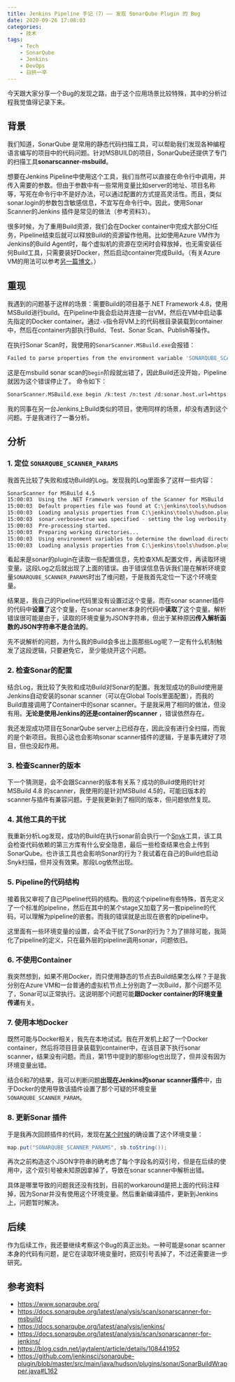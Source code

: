 ```yaml
---
title: Jenkins Pipeline 手记（7）—— 发现 SonarQube Plugin 的 Bug
date: 2020-09-26 17:08:03
categories:
    - 技术
tags:
    - Tech
    - SonarQube
    - Jenkins
    - DevOps
    - 日拱一卒
---
```

今天跟大家分享一个Bug的发现之路，由于这个应用场景比较特殊，其中的分析过程我觉值得记录下来。
## 背景
我们知道，SonarQube 是常用的静态代码扫描工具，可以帮助我们发现各种编程语言编写的项目中的代码问题。针对MSBUILD的项目，SonarQube还提供了专门的扫描工具**sonarscanner-msbuild**。

想要在Jenkins Pipeline中使用这个工具，我们当然可以直接在命令行中调用，并传入需要的参数。但由于参数中有一些常用变量比如server的地址、项目名称等，写死在命令行中不是好办法，可以通过配置的方式提高灵活性。而且，类似sonar.login的参数包含敏感信息，不宜写在命令行中。因此，使用Sonar Scanner的Jenkins 插件是常见的做法（参考资料3）。

很多时候，为了重用Build资源，我们会在Docker container中完成大部分CI任务，Pipeline结束后就可以释放Build的资源留作他用。比如使用Azure VM作为Jenkins的Build Agent时，每个虚拟机的资源在空闲时会释放掉，也无需安装任何Build工具，只需要装好Docker，然后启动container完成Build。（有关Azure VM的用法可以参考[另一篇博文](https://blog.csdn.net/jaytalent/article/details/108441952)。）
<!--more-->
## 重现
我遇到的问题基于这样的场景：需要Build的项目基于.NET Framework 4.8，使用MSBuild进行build。在Pipeline中我会启动并连接一台VM，然后在VM中启动事先指定的Docker container。通过`-v`指令将VM上的代码根目录装载到container中，然后在container内部执行Build、Test、Sonar Scan、Publish等操作。

在执行Sonar Scan时，我使用的`SonarScanner.MSBuild.exe`会报错：

```bash
Failed to parse properties from the environment variable 'SONARQUBE_SCANNER_PARAMS'
```
这是在msbuild sonar scan的`begin`阶段就出错了，因此Build还没开始，Pipeline就因为这个错误停止了。
命令如下：

```bash
SonarScanner.MSBuild.exe begin /k:test /n:test /d:sonar.host.url=https://test-sonarqube.citrite.net /d:sonar.verbose=true /d:sonar.login=****** /v:23 /d:sonar.branch.name=windows-test /d:sonar.branch.target=master
```
我的同事在另一台Jenkins上Build类似的项目，使用同样的场景，却没有遇到这个问题。于是我进行了一番分析。
## 分析
### 1. 定位 `SONARQUBE_SCANNER_PARAMS`
我首先比较了失败和成功Build的Log。发现我的Log里面多了这样一些内容：

```bash
SonarScanner for MSBuild 4.5
15:00:03  Using the .NET Framework version of the Scanner for MSBuild
15:00:03  Default properties file was found at C:\jenkins\tools\hudson.plugins.sonar.MsBuildSQRunnerInstallation\MSBuild-Scanner-BVT-48\SonarQube.Analysis.xml
15:00:03  Loading analysis properties from C:\jenkins\tools\hudson.plugins.sonar.MsBuildSQRunnerInstallation\MSBuild-Scanner-BVT-48\SonarQube.Analysis.xml
15:00:03  sonar.verbose=true was specified - setting the log verbosity to 'Debug'
15:00:03  Pre-processing started.
15:00:03  Preparing working directories...
15:00:03  Using environment variables to determine the download directory...
15:00:03  Loading analysis properties from C:\jenkins\tools\hudson.plugins.sonar.MsBuildSQRunnerInstallation\MSBuild-Scanner-BVT-48\SonarQube.Analysis.xml
```
看起来是sonar的plugin在读取一些配置信息，先检查XML配置文件，再读取环境变量。这段Log之后就出现了上面的错误。由于错误信息告诉我们是在解析环境变量`SONARQUBE_SCANNER_PARAMS`时出了维问题，于是我首先定位一下这个环境变量。

结果是，我自己的Pipeline代码里没有设置过这个变量。而在sonar scanner插件的代码中**设置**了这个变量，在sonar scanner本身的代码中**读取**了这个变量。解析错误很可能是由于，读取的环境变量为JSON字符串，但出于某种原因**传入解析函数的JSON字符串不是合法的**。

先不说解析的问题，为什么我的Build会多出上面那些Log呢？一定有什么机制触发了这段逻辑，只要避免它， 至少能绕开这个问题。

### 2. 检查Sonar的配置
结合Log，我比较了失败和成功Build对Sonar的配置。我发现成功的Build使用是Jenkins自动安装的sonar scanner（可以在Global Tools里面配置），而我的Build直接调用了Container中的sonar scanner。于是我采用了相同的做法，但没有用。**无论是使用Jenkins的还是container的scanner** ，错误依然存在。

我还发现成功项目在SonarQube server上已经存在，因此没有进行全扫描，而我的是个新项目。我担心这也会影响sonar scanner插件的逻辑，于是事先建好了项目，但也没起作用。

### 3. 检查Scanner的版本
下一个猜测是，会不会跟Scanner的版本有关系？成功的Build使用的针对MSBuild 4.8 的scanner，我使用的是针对MSBuild 4.5的，可能旧版本的scanner与插件有兼容问题。于是我更新到了相同的版本，但问题依然复现。

### 4. 其他工具的干扰
我重新分析Log发现，成功的Build在执行sonar前会执行一个[Snyk](https://snyk.io/)工具，该工具会检查代码依赖的第三方库有什么安全隐患，最后一些检查结果也会上传到SonarQube。也许该工具也会影响Sonar的行为？我试着在自己的Build也启动Snyk扫描，但并没有效果。那段Log依然出现。

### 5. Pipeline的代码结构
接着我又审视了自己Pipeline代码的结构。我的这个pipeline有些特殊，首先定义了一个标准的pipeline，然后在其中的某个stage又加载了另一套pipeline的代码，可以理解为pipeline的嵌套。而我的错误就是出现在嵌套的pipeline中。

这里面有一些环境变量的设置，会不会干扰了Sonar的行为？为了排除可能，我简化了pipeline的定义，只在最外层的pipeline调用sonar，问题依旧。
### 6. 不使用Container
我突然想到，如果不用Docker，而只使用静态的节点去Build结果怎么样？于是我分别在Azure VM和一台普通的虚拟机节点上分别跑了一次Build，那个问题不见了，Sonar可以正常执行。这说明那个问题可能**跟Docker container的环境变量传递**有关。
### 7. 使用本地Docker
既然可能与Docker相关，我先在本地试试。我在开发机上起了一个Docker container，然后将项目目录装载到container中，在该目录下执行sonar scanner，结果没有问题。而且，第1节中提到的那些log也出现了，但并没有因为环境变量出错。

结合6和7的结果，我可以判断问题**出现在Jenkins的sonar scanner插件**中，由于Docker的使用导致该插件设置了那个可疑的环境变量`SONARQUBE_SCANNER_PARAM`。
### 8. 更新Sonar 插件
于是我再次回顾插件的代码，发现在[某个时候](https://github.com/jenkinsci/sonarqube-plugin/blob/master/src/main/java/hudson/plugins/sonar/SonarBuildWrapper.java#L162)的确设置了这个环境变量：

```java
map.put("SONARQUBE_SCANNER_PARAMS", sb.toString());
```
再次之前构造这个JSON字符串的确考虑了每个字段名的双引号，但是在后续的使用中，这个双引号被未知原因拿掉了，导致在sonar scanner中解析出错。

具体是哪里导致的问题我还没有找到，目前的workaround是把上面的代码注释掉，因为Sonar并没有使用这个环境变量。然后重新编译插件，更新到Jenkins上，问题暂时解决。
## 后续
作为后续工作，我还要继续考察这个Bug的真正出处。一种可能是sonar scanner本身的代码有问题，是它在读取环境变量时，把双引号丢掉了，不过还需要进一步研究。
## 参考资料

 - https://www.sonarqube.org/
 - https://docs.sonarqube.org/latest/analysis/scan/sonarscanner-for-msbuild/
 - https://docs.sonarqube.org/latest/analysis/jenkins/
 - https://docs.sonarqube.org/latest/analysis/scan/sonarscanner-for-jenkins/
 - https://blog.csdn.net/jaytalent/article/details/108441952
 - https://github.com/jenkinsci/sonarqube-plugin/blob/master/src/main/java/hudson/plugins/sonar/SonarBuildWrapper.java#L162
